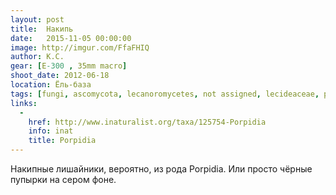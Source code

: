 ```yaml
---
layout: post
title:  Накипь
date:   2015-11-05 00:00:00
image: http://imgur.com/FfaFHIQ
author: К.С.
gear: [E-300 , 35mm macro]
shoot_date: 2012-06-18
location: Ёль-база
tags: [fungi, ascomycota, lecanoromycetes, not assigned, lecideaceae, porpidia]
links:
  -
    href: http://www.inaturalist.org/taxa/125754-Porpidia
    info: inat
    title: Porpidia
---
```


Накипные лишайники, вероятно, из рода Porpidia. Или просто чёрные пупырки на сером фоне.
